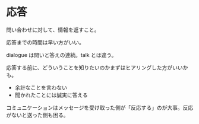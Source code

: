 # 応答

問い合わせに対して、情報を返すこと。

応答までの時間は早い方がいい。

dialogue は問いと答えの連続。talk とは違う。

応答する前に、どういうことを知りたいのかまずはヒアリングした方がいいかも。

- 余計なことを言わない
- 聞かれたことには誠実に答える

コミュニケーションはメッセージを受け取った側が「反応する」のが大事。反応がないと送った側も困る。
